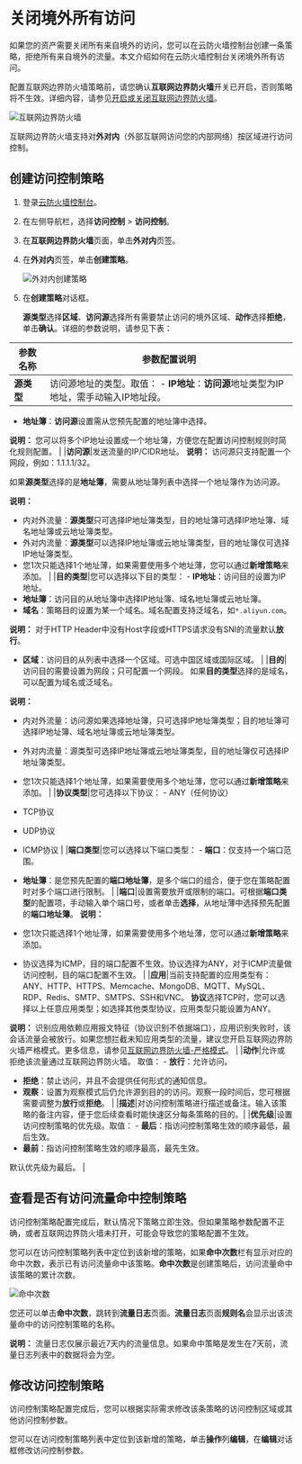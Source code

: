# 关闭境外所有访问

如果您的资产需要关闭所有来自境外的访问，您可以在云防火墙控制台创建一条策略，拒绝所有来自境外的流量。本文介绍如何在云防火墙控制台关闭境外所有访问。

配置互联网边界防火墙策略前，请您确认**互联网边界防火墙**开关已开启，否则策略将不生效。详细内容，请参见[开启或关闭互联网边界防火墙](/intl.zh-CN/防火墙开关/开启或关闭互联网边界防火墙.md)。

![互联网边界防火墙](https://static-aliyun-doc.oss-accelerate.aliyuncs.com/assets/img/zh-CN/7314258951/p77607.png)

互联网边界防火墙支持对**外对内**（外部互联网访问您的内部网络）按区域进行访问控制。

## 创建访问控制策略

1.  登录[云防火墙控制台](https://yundun.console.aliyun.com/?p=cfwnext)。

2.  在左侧导航栏，选择**访问控制** \> **访问控制**。

3.  在**互联网边界防火墙**页面，单击**外对内**页签。

4.  在**外对内**页签，单击**创建策略**。

    ![外对内创建策略](https://static-aliyun-doc.oss-accelerate.aliyuncs.com/assets/img/zh-CN/1618205261/p290361.png)

5.  在**创建策略**对话框。

    **源类型**选择**区域**、**访问源**选择所有需要禁止访问的境外区域、**动作**选择**拒绝**，单击**确认**。详细的参数说明，请参见下表：


|参数名称|参数配置说明|
|----|------|
|**源类型**|访问源地址的类型。取值： -   **IP地址**：**访问源**地址类型为IP地址，需手动输入IP地址段。
-   **地址簿**：**访问源**设置需从您预先配置的地址簿中选择。

**说明：** 您可以将多个IP地址设置成一个地址簿，方便您在配置访问控制规则时简化规则配置。 |
|**访问源**|发送流量的IP/CIDR地址。 **说明：** 访问源只支持配置一个网段，例如：1.1.1.1/32。

如果**源类型**选择的是**地址簿**，需要从地址簿列表中选择一个地址簿作为访问源。

**说明：**

-   内对外流量：**源类型**只可选择IP地址簿类型，目的地址簿可选择IP地址簿、域名地址簿或云地址簿类型。
-   外对内流量：**源类型**可以选择IP地址簿或云地址簿类型，目的地址簿仅可选择IP地址簿类型。
-   您1次只能选择1个地址薄，如果需要使用多个地址薄，您可以通过**新增策略**来添加。 |
|**目的类型**|您可以选择以下目的类型： -   **IP地址**：访问目的设置为IP地址。
-   **地址簿**：访问目的从地址簿中选择IP地址簿、域名地址簿或云地址簿。
-   **域名**：策略目的设置为某一个域名。域名配置支持泛域名，如`*.aliyun.com`。

**说明：** 对于HTTP Header中没有Host字段或HTTPS请求没有SNI的流量默认**放行**。

-   **区域**：访问目的从列表中选择一个区域。可选中国区域或国际区域。 |
|**目的**|访问目的需要设置为网段；只可配置一个网段。 如果**目的类型**选择的是域名，可以配置为域名或泛域名。

**说明：**

-   内对外流量：访问源如果选择地址簿，只可选择IP地址簿类型；目的地址簿可选择IP地址簿、域名地址簿或云地址簿类型。
-   外对内流量：源类型可选择IP地址簿或云地址簿类型，目的地址簿仅可选择IP地址簿类型。
-   您1次只能选择1个地址薄，如果需要使用多个地址薄，您可以通过**新增策略**来添加。 |
|**协议类型**|您可选择以下协议： -   ANY（任何协议）
-   TCP协议
-   UDP协议
-   ICMP协议 |
|**端口类型**|您可以选择以下端口类型： -   **端口**：仅支持一个端口范围。
-   **地址簿**：是您预先配置的**端口地址簿**，是多个端口的组合，便于您在策略配置时对多个端口进行限制。 |
|**端口**|设置需要放开或限制的端口。可根据**端口类型**的配置项，手动输入单个端口号，或者单击**选择**，从地址薄中选择预先配置的**端口地址簿**。 **说明：**

-   您1次只能选择1个地址薄，如果需要使用多个地址薄，您可以通过**新增策略**来添加。
-   协议选择为ICMP，目的端口配置不生效。协议选择为ANY，对于ICMP流量做访问控制，目的端口配置不生效。 |
|**应用**|当前支持配置的应用类型有：ANY、HTTP、HTTPS、Memcache、MongoDB、MQTT、MySQL、RDP、Redis、SMTP、SMTPS、SSH和VNC。 **协议**选择TCP时，您可以选择以上任意应用类型；如选择其他类型协议，应用类型只能设置为ANY。

**说明：** 识别应用依赖应用报文特征（协议识别不依据端口），应用识别失败时，该会话流量会被放行。如果您想拦截未知应用类型的流量，建议您开启互联网边界防火墙严格模式。更多信息，请参见[互联网边界防火墙-严格模式](/intl.zh-CN/工具箱/互联网边界防火墙-严格模式.md)。 |
|**动作**|允许或拒绝该流量通过互联网边界防火墙。 取值： -   **放行**：允许访问。
-   **拒绝**：禁止访问，并且不会提供任何形式的通知信息。
-   **观察**：设置为观察模式后仍允许源到目的的访问。观察一段时间后，您可根据需要调整为**放行**或**拒绝**。 |
|**描述**|对访问控制策略进行描述或备注。输入该策略的备注内容，便于您后续查看时能快速区分每条策略的目的。|
|**优先级**|设置访问控制策略的优先级。取值： -   **最后**：指访问控制策略生效的顺序最低，最后生效。
-   **最前**：指访问控制策略生效的顺序最高，最先生效。

默认优先级为最后。 |

## 查看是否有访问流量命中控制策略

访问控制策略配置完成后，默认情况下策略立即生效。但如果策略参数配置不正确，或者互联网边界防火墙未打开，可能会导致您的策略配置不生效。

您可以在访问控制策略列表中定位到该新增的策略，如果**命中次数**栏有显示对应的命中次数，表示已有访问流量命中该策略。**命中次数**是创建策略后，访问流量命中该策略的累计次数。

![命中次数](https://static-aliyun-doc.oss-accelerate.aliyuncs.com/assets/img/zh-CN/5075775061/p183926.png)

您还可以单击**命中次数**，跳转到**流量日志**页面。**流量日志**页面**规则名**会显示出该流量命中的访问控制策略的名称。

**说明：** 流量日志仅展示最近7天内的流量信息。如果命中策略是发生在7天前，流量日志列表中的数据将会为空。

## 修改访问控制策略

访问控制策略配置完成后，您可以根据实际需求修改该条策略的访问控制区域或其他访问控制参数。

您可以在访问控制策略列表中定位到该新增的策略，单击**操作**列**编辑**，在**编辑**对话框修改访问控制参数。

